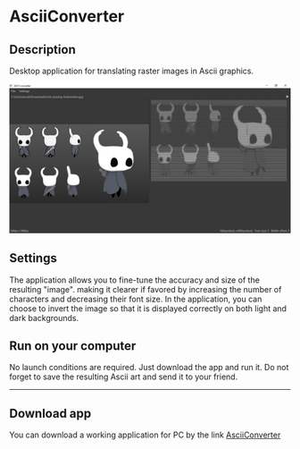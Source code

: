 # AsciiConverter
## Description
Desktop application for translating raster images in Ascii graphics.

![AsceeScreen](https://github.com/KorablikDimak/AsciiConverter/raw/master/AsciiScreen.png)
## Settings
The application allows you to fine-tune the accuracy and size of the resulting "image". making it clearer if favored by increasing the number of characters and decreasing their font size. In the application, you can choose to invert the image so that it is displayed correctly on both light and dark backgrounds.
## Run on your computer
No launch conditions are required. Just download the app and run it. Do not forget to save the resulting Ascii art and send it to your friend.

---
## Download app
You can download a working application for PC by the link [AsciiConverter](https://disk.yandex.ru/d/DgsHOKZ87HGdZw)
